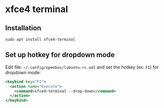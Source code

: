 # xfce4 terminal

## Installation

    sudo apt install xfce4-terminal

## Set up hotkey for dropdown mode

Edit file: `~/.config/openbox/lubuntu-rc.xml` and set the hotkey (ex: `F1`) for dropdown mode:
```xml
<keybind key="F1">
  <action name="Execute">
    <command>xfce4-terminal --drop-down</command>
  </action>
</keybind>
```
